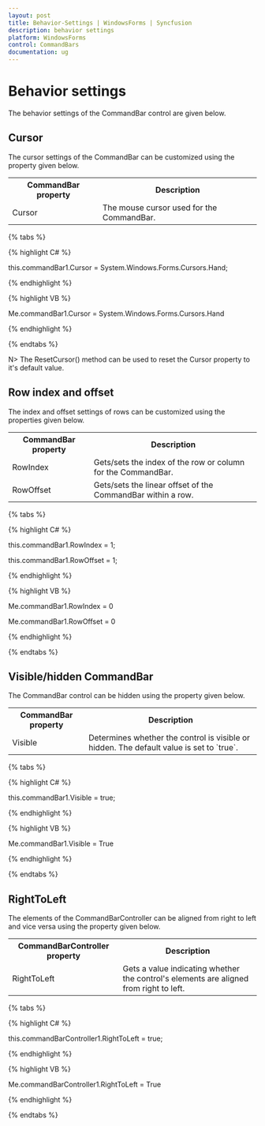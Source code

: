 ```yaml
---
layout: post
title: Behavior-Settings | WindowsForms | Syncfusion
description: behavior settings
platform: WindowsForms
control: CommandBars
documentation: ug
---
```


# Behavior settings

The behavior settings of the CommandBar control are given below.

## Cursor

The cursor settings of the CommandBar can be customized using the property given below.


<table>
<tr>
<th>
CommandBar property</th><th>
Description</th></tr>
<tr>
<td>
Cursor</td><td>
The mouse cursor used for the CommandBar.</td></tr>
</table>

{% tabs %}

{% highlight C# %}

this.commandBar1.Cursor = System.Windows.Forms.Cursors.Hand;

{% endhighlight %}

{% highlight VB %}

Me.commandBar1.Cursor = System.Windows.Forms.Cursors.Hand

{% endhighlight %}

{% endtabs %}

N> The ResetCursor() method can be used to reset the Cursor property to it's default value.

## Row index and offset

The index and offset settings of rows can be customized using the properties given below.


<table>
<tr>
<th>
CommandBar property</th><th>
Description</th></tr>
<tr>
<td>
RowIndex</td><td>
Gets/sets the index of the row or column for the CommandBar.</td></tr>
<tr>
<td>
RowOffset</td><td>
Gets/sets the linear offset of the CommandBar within a row.</td></tr>
</table>

{% tabs %}

{% highlight C# %}

this.commandBar1.RowIndex = 1;

this.commandBar1.RowOffset = 1;

{% endhighlight %}

{% highlight VB %}




Me.commandBar1.RowIndex = 0

Me.commandBar1.RowOffset = 0

{% endhighlight %}

{% endtabs %}

## Visible/hidden CommandBar

The CommandBar control can be hidden using the property given below.


<table>
<tr>
<th>
CommandBar property</th><th>
Description</th></tr>
<tr>
<td>
Visible</td><td>
Determines whether the control is visible or hidden. The default value is set to `true`.</td></tr>
</table>

{% tabs %}

{% highlight C# %}

this.commandBar1.Visible = true;

{% endhighlight %}

{% highlight VB %}

Me.commandBar1.Visible = True

{% endhighlight %}

{% endtabs %}

## RightToLeft

The elements of the CommandBarController can be aligned from right to left and vice versa using the property given below.


<table>
<tr>
<th>
CommandBarController property</th><th>
Description</th></tr>
<tr>
<td>
RightToLeft</td><td>
Gets a value indicating whether the control's elements are aligned from right to left.</td></tr>
</table>

{% tabs %}

{% highlight C# %}


this.commandBarController1.RightToLeft = true;

{% endhighlight %}

{% highlight VB %}

Me.commandBarController1.RightToLeft = True

{% endhighlight %}

{% endtabs %}

